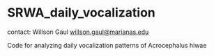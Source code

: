# SRWA_daily_vocalization
contact: Willson Gaul willson.gaul@marianas.edu

Code for analyzing daily vocalization patterns of Acrocephalus hiwae

